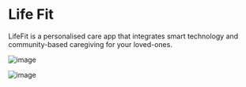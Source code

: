 # Life Fit
LifeFit is a personalised care app that integrates smart technology and community-based caregiving for your loved-ones.

![image](https://github.com/xkvnxx/LifeFit/assets/132749552/e59becbe-19a9-4ffc-b477-a87400f258ac)

![image](https://github.com/xkvnxx/LifeFit/assets/132749552/b019896a-54cd-42a9-a7e4-e3bf11260e0d)
